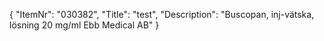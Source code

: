 {
  "ItemNr": "030382",
  "Title": "test",
  "Description": "Buscopan, inj-vätska, lösning 20 mg/ml Ebb Medical AB"
}